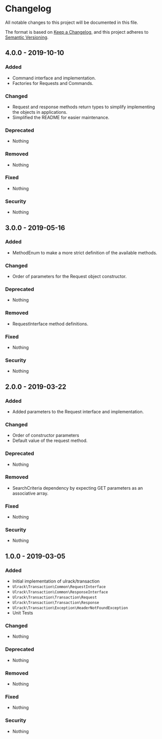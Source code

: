 # Changelog
All notable changes to this project will be documented in this file.

The format is based on [Keep a Changelog](https://keepachangelog.com/en/1.0.0/),
and this project adheres to [Semantic Versioning](https://semver.org/spec/v2.0.0.html).

## 4.0.0 - 2019-10-10
### Added
- Command interface and implementation.
- Factories for Requests and Commands.

### Changed
- Request and response methods return types to simplify implementing the 
objects in applications.
- Simplified the README for easier maintenance.

### Deprecated
- Nothing

### Removed
- Nothing

### Fixed
- Nothing

### Security
- Nothing

## 3.0.0 - 2019-05-16
### Added
- MethodEnum to make a more strict definition of the available methods.

### Changed
- Order of parameters for the Request object constructor.

### Deprecated
- Nothing

### Removed
- RequestInterface method definitions.

### Fixed
- Nothing

### Security
- Nothing

## 2.0.0 - 2019-03-22
### Added
- Added parameters to the Request interface and implementation.

### Changed
- Order of constructor parameters
- Default value of the request method.

### Deprecated
- Nothing

### Removed
- SearchCriteria dependency by expecting GET parameters as an associative array.

### Fixed
- Nothing

### Security
- Nothing

## 1.0.0 - 2019-03-05
### Added
- Initial implementation of ulrack/transaction
- `Ulrack\Transaction\Common\RequestInterface`
- `Ulrack\Transaction\Common\ResponseInterface`
- `Ulrack\Transaction\Transaction\Request`
- `Ulrack\Transaction\Transaction\Response`
- `Ulrack\Transaction\Exception\HeaderNotFoundException`
- Unit Tests

### Changed
- Nothing

### Deprecated
- Nothing

### Removed
- Nothing

### Fixed
- Nothing

### Security
- Nothing

[Unreleased]: https://github.com/ulrack/transaction/compare/3.0.0...HEAD
[3.0.0]: https://github.com/ulrack/transaction/compare/2.0.0...3.0.0
[2.0.0]: https://github.com/ulrack/transaction/compare/1.0.0...2.0.0

